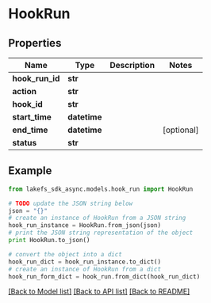 # HookRun


## Properties

Name | Type | Description | Notes
------------ | ------------- | ------------- | -------------
**hook_run_id** | **str** |  | 
**action** | **str** |  | 
**hook_id** | **str** |  | 
**start_time** | **datetime** |  | 
**end_time** | **datetime** |  | [optional] 
**status** | **str** |  | 

## Example

```python
from lakefs_sdk_async.models.hook_run import HookRun

# TODO update the JSON string below
json = "{}"
# create an instance of HookRun from a JSON string
hook_run_instance = HookRun.from_json(json)
# print the JSON string representation of the object
print HookRun.to_json()

# convert the object into a dict
hook_run_dict = hook_run_instance.to_dict()
# create an instance of HookRun from a dict
hook_run_form_dict = hook_run.from_dict(hook_run_dict)
```
[[Back to Model list]](../README.md#documentation-for-models) [[Back to API list]](../README.md#documentation-for-api-endpoints) [[Back to README]](../README.md)


